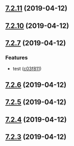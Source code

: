 <a name="7.2.11"></a>
## [7.2.11](https://github.com/laixiangran/ng-xdesign/compare/7.2.9...7.2.11) (2019-04-12)



<a name="7.2.10"></a>
## [7.2.10](https://github.com/laixiangran/ng-xdesign/compare/7.2.9...7.2.10) (2019-04-12)



<a name="7.2.7"></a>
## [7.2.7](https://github.com/laixiangran/ng-xdesign/compare/v7.2.6...v7.2.7) (2019-04-12)


### Features

* test ([c03f811](https://github.com/laixiangran/ng-xdesign/commit/c03f811))



## [7.2.6](https://github.com/laixiangran/ng-xdesign/compare/7.2.5...v7.2.6) (2019-04-12)



## [7.2.5](https://github.com/laixiangran/ng-xdesign/compare/7.2.4...7.2.5) (2019-04-12)



## [7.2.4](https://github.com/laixiangran/ng-xdesign/compare/7.2.3...7.2.4) (2019-04-12)



## [7.2.3](https://github.com/laixiangran/ng-xdesign/compare/7.2.0...7.2.3) (2019-04-12)



